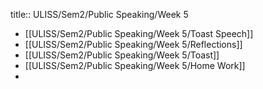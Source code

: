title:: ULISS/Sem2/Public Speaking/Week 5

- [[ULISS/Sem2/Public Speaking/Week 5/Toast Speech]]
- [[ULISS/Sem2/Public Speaking/Week 5/Reflections]]
- [[ULISS/Sem2/Public Speaking/Week 5/Toast]]
- [[ULISS/Sem2/Public Speaking/Week 5/Home Work]]
-